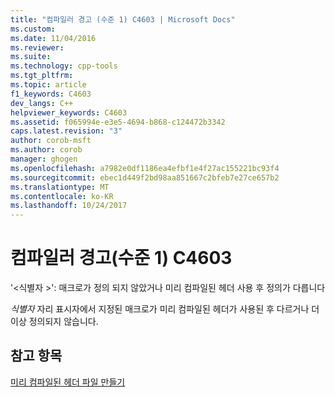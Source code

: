 ```yaml
---
title: "컴파일러 경고 (수준 1) C4603 | Microsoft Docs"
ms.custom: 
ms.date: 11/04/2016
ms.reviewer: 
ms.suite: 
ms.technology: cpp-tools
ms.tgt_pltfrm: 
ms.topic: article
f1_keywords: C4603
dev_langs: C++
helpviewer_keywords: C4603
ms.assetid: f065994e-e3e5-4694-b868-c124472b3342
caps.latest.revision: "3"
author: corob-msft
ms.author: corob
manager: ghogen
ms.openlocfilehash: a7982e0df1186ea4efbf1e4f27ac155221bc93f4
ms.sourcegitcommit: ebec1d449f2bd98aa851667c2bfeb7e27ce657b2
ms.translationtype: MT
ms.contentlocale: ko-KR
ms.lasthandoff: 10/24/2017
---
```

# <a name="compiler-warning-level-1-c4603"></a>컴파일러 경고(수준 1) C4603
'\<식별자 >': 매크로가 정의 되지 않았거나 미리 컴파일된 헤더 사용 후 정의가 다릅니다  
  
 *식별자* 자리 표시자에서 지정된 매크로가 미리 컴파일된 헤더가 사용된 후 다르거나 더 이상 정의되지 않습니다.  
  
## <a name="see-also"></a>참고 항목  
 [미리 컴파일된 헤더 파일 만들기](../../build/reference/creating-precompiled-header-files.md)
